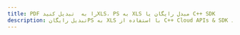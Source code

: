 ---title: PDF را به  تبدیل کنیدXLS، PS به XLS مبدل رایگان یا C++ SDKdescription: تبدیل رایگانPS به XLS با استفاده از C++ Cloud APIs & SDK همچنین اسناد PDF را در Cloud ایجاد، ویرایش و رندر کنید.---